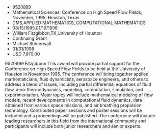 
* 9520899
* Mathematical Sciences: Conference on High Speed Flow Fields; November, 1995; Houston, Texas
* DMS,APPLIED MATHEMATICS, COMPUTATIONAL MATHEMATICS
* 08/15/1995,01/19/1996
* William Fitzgibbon,TX,University of Houston
* Continuing Grant
* Michael Steuerwalt
* 01/31/1998
* USD 7,970.00

9520899 Fitzgibbon This award will provide partial support for the Conference on
High Speed Flow Fields to be held at the University of Houston in November 1995.
The conference will bring together applied mathematicians, fluid dynamicists,
aerospace engineers, and others to address a blend of issues, including partial
differential equations of fluid flow, aero-thermodynamics, modeling,
computation, simulation, and experimentation. Major topics will include
mathematical modeling of flow models, recent developments in computational fluid
dynamics, data obtained from various space missions, and air breathing
propulsion technology. Contributed paper sessions and poster sessions will be
included and a proceedings will be published. The conference will include
leading researchers in this field from the international community and
participants will include both junior researchers and senior experts.
